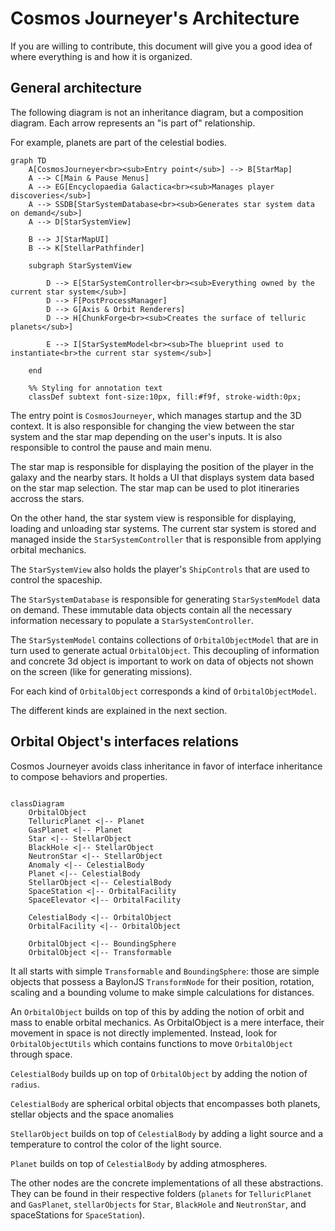 # Cosmos Journeyer's Architecture

If you are willing to contribute, this document will give you a good idea of where everything is and how it is organized.

## General architecture

The following diagram is not an inheritance diagram, but a composition diagram. Each arrow represents an "is part of" relationship.

For example, planets are part of the celestial bodies.

```mermaid
graph TD
    A[CosmosJourneyer<br><sub>Entry point</sub>] --> B[StarMap]
    A --> C[Main & Pause Menus]
    A --> EG[Encyclopaedia Galactica<br><sub>Manages player discoveries</sub>]
    A --> SSDB[StarSystemDatabase<br><sub>Generates star system data on demand</sub>]
    A --> D[StarSystemView]

    B --> J[StarMapUI]
    B --> K[StellarPathfinder]

    subgraph StarSystemView

        D --> E[StarSystemController<br><sub>Everything owned by the current star system</sub>]
        D --> F[PostProcessManager]
        D --> G[Axis & Orbit Renderers]
        D --> H[ChunkForge<br><sub>Creates the surface of telluric planets</sub>]

        E --> I[StarSystemModel<br><sub>The blueprint used to instantiate<br>the current star system</sub>]

    end

    %% Styling for annotation text
    classDef subtext font-size:10px, fill:#f9f, stroke-width:0px;

```

The entry point is `CosmosJourneyer`, which manages startup and the 3D context. It is also responsible for changing the view between the star system and the star map depending on the user's inputs. It is also responsible to control the pause and main menu.

The star map is responsible for displaying the position of the player in the galaxy and the nearby stars. It holds a UI that displays system data based on the star map selection. The star map can be used to plot itineraries accross the stars.

On the other hand, the star system view is responsible for displaying, loading and unloading star systems. The current star system is stored and managed inside the `StarSystemController` that is responsible from applying orbital mechanics.

The `StarSystemView` also holds the player's `ShipControls` that are used to control the spaceship.

The `StarSystemDatabase` is responsible for generating `StarSystemModel` data on demand. These immutable data objects contain all the necessary information necessary to populate a `StarSystemController`.

The `StarSystemModel` contains collections of `OrbitalObjectModel` that are in turn used to generate actual `OrbitalObject`. This decoupling of information and concrete 3d object is important to work on data of objects not shown on the screen (like for generating missions).

For each kind of `OrbitalObject` corresponds a kind of `OrbitalObjectModel`.

The different kinds are explained in the next section.

## Orbital Object's interfaces relations

Cosmos Journeyer avoids class inheritance in favor of interface inheritance to compose behaviors and properties.

```mermaid

classDiagram
    OrbitalObject
    TelluricPlanet <|-- Planet
    GasPlanet <|-- Planet
    Star <|-- StellarObject
    BlackHole <|-- StellarObject
    NeutronStar <|-- StellarObject
    Anomaly <|-- CelestialBody
    Planet <|-- CelestialBody
    StellarObject <|-- CelestialBody
    SpaceStation <|-- OrbitalFacility
    SpaceElevator <|-- OrbitalFacility

    CelestialBody <|-- OrbitalObject
    OrbitalFacility <|-- OrbitalObject

    OrbitalObject <|-- BoundingSphere
    OrbitalObject <|-- Transformable

```

It all starts with simple `Transformable` and `BoundingSphere`:
those are simple objects that possess a BaylonJS `TransformNode` for their position, rotation, scaling and a bounding volume to make simple calculations for distances.

An `OrbitalObject` builds on top of this by adding the notion of orbit and mass to enable orbital mechanics. As OrbitalObject is a mere interface, their movement in space is not directly implemented. Instead, look for `OrbitalObjectUtils` which contains functions to move `OrbitalObject` through space.

`CelestialBody` builds up on top of `OrbitalObject` by adding the notion of `radius`.

`CelestialBody` are spherical orbital objects that encompasses both planets, stellar objects and the space anomalies

`StellarObject` builds on top of `CelestialBody` by adding a light source and a temperature to control the color of the light source.

`Planet` builds on top of `CelestialBody` by adding atmospheres.

The other nodes are the concrete implementations of all these abstractions.
They can be found in their respective folders (`planets` for `TelluricPlanet` and `GasPlanet`, `stellarObjects` for `Star`, `BlackHole` and `NeutronStar`, and spaceStations for `SpaceStation`).
